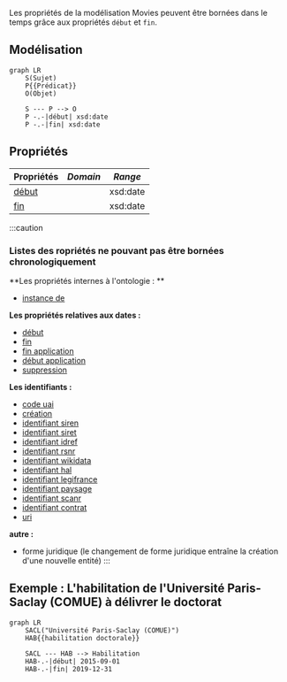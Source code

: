 Les propriétés de la modélisation Movies peuvent être bornées dans le temps grâce aux propriétés `début` et `fin`.

## Modélisation

```mermaid
graph LR
    S(Sujet)
    P{{Prédicat}}
    O(Objet)

    S --- P --> O
    P -.-|début| xsd:date
    P -.-|fin| xsd:date
```

## Propriétés

| **Propriétés**                            | ***Domain*** | ***Range*** |
| ----------------------------------------- | ------------ | ----------- |
| [début](../Ontologie/Propriétés/début.md) |              | xsd:date    |
| [fin](../Ontologie/Propriétés/fin.md)     |              | xsd:date    |

:::caution

### Listes des ropriétés ne pouvant pas être bornées chronologiquement

**Les propriétés internes à l'ontologie : **
* [instance de](../Ontologie/Propriétés/instance%20de.md)
<!-- * [sous classe de](../Ontologie/Propriétés/sous%20classe%20de.md) -->
<!-- * [sous propriété de](../Ontologie/Propriétés/sous%20propriété%20de.md) -->

**Les propriétés relatives aux dates :**
* [début](../Ontologie/Propriétés/début.md)
* [fin](../Ontologie/Propriétés/fin.md)
* [fin application](../Ontologie/Propriétés/fin%20application.md)
* [début application](../Ontologie/Propriétés/début%20application.md)
* [suppression](../Ontologie/Propriétés/suppression.md)

**Les identifiants :**
* [code uai](../Ontologie/Propriétés/code%20uai.md)
* [création](../Ontologie/Propriétés/création.md)
* [identifiant siren](../Ontologie/Propriétés/identifiant%20siren.md)
* [identifiant siret](../Ontologie/Propriétés/identifiant%20siret.md)
* [identifiant idref](../Ontologie/Propriétés/identifiant%20idref.md)
* [identifiant rsnr](../Ontologie/Propriétés/identifiant%20rnsr.md)
* [identifiant wikidata](../Ontologie/Propriétés/identifiant%20wikidata.md)
* [identifiant hal](../Ontologie/Propriétés/identifiant%20hal.md)
* [identifiant legifrance](../Ontologie/Propriétés/identifiant%20legifrance.md)
* [identifiant paysage](../Ontologie/Propriétés/identifiant%20paysage.md)
* [identifiant scanr](../Ontologie/Propriétés/identifiant%20scanr.md)
* [identifiant contrat](../Ontologie/Propriétés/identifiant%20contrat.md)
* [uri](../Ontologie/Propriétés/uri.md)

**autre :**
* forme juridique (le changement de forme juridique entraîne la création d'une nouvelle entité)
:::


## Exemple : L'habilitation de l'Université Paris-Saclay (COMUE) à délivrer le doctorat

```mermaid
graph LR
    SACL("Université Paris-Saclay (COMUE)")
    HAB{{habilitation doctorale}}

    SACL --- HAB --> Habilitation
    HAB-.-|début| 2015-09-01
    HAB-.-|fin| 2019-12-31
```

